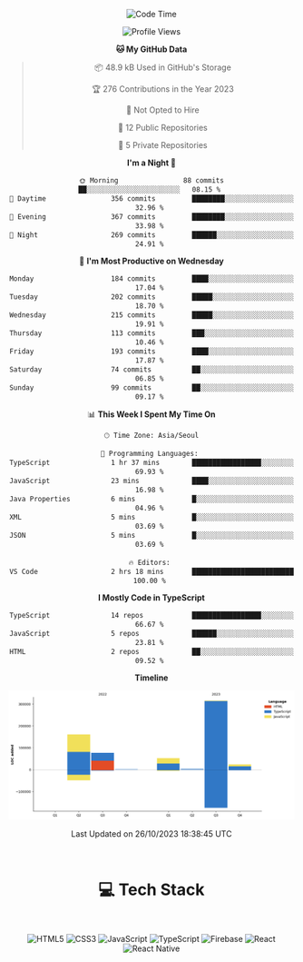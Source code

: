 <div align="center">

  <!--START_SECTION:waka-->
![Code Time](http://img.shields.io/badge/Code%20Time-2%20hrs%2013%20mins-blue)

![Profile Views](http://img.shields.io/badge/Profile%20Views-168-blue)

**🐱 My GitHub Data** 

> 📦 48.9 kB Used in GitHub's Storage 
 > 
> 🏆 276 Contributions in the Year 2023
 > 
> 🚫 Not Opted to Hire
 > 
> 📜 12 Public Repositories 
 > 
> 🔑 5 Private Repositories 
 > 
**I'm a Night 🦉** 

```text
🌞 Morning                88 commits          ██░░░░░░░░░░░░░░░░░░░░░░░   08.15 % 
🌆 Daytime                356 commits         ████████░░░░░░░░░░░░░░░░░   32.96 % 
🌃 Evening                367 commits         ████████░░░░░░░░░░░░░░░░░   33.98 % 
🌙 Night                  269 commits         ██████░░░░░░░░░░░░░░░░░░░   24.91 % 
```
📅 **I'm Most Productive on Wednesday** 

```text
Monday                   184 commits         ████░░░░░░░░░░░░░░░░░░░░░   17.04 % 
Tuesday                  202 commits         █████░░░░░░░░░░░░░░░░░░░░   18.70 % 
Wednesday                215 commits         █████░░░░░░░░░░░░░░░░░░░░   19.91 % 
Thursday                 113 commits         ███░░░░░░░░░░░░░░░░░░░░░░   10.46 % 
Friday                   193 commits         ████░░░░░░░░░░░░░░░░░░░░░   17.87 % 
Saturday                 74 commits          ██░░░░░░░░░░░░░░░░░░░░░░░   06.85 % 
Sunday                   99 commits          ██░░░░░░░░░░░░░░░░░░░░░░░   09.17 % 
```


📊 **This Week I Spent My Time On** 

```text
🕑︎ Time Zone: Asia/Seoul

💬 Programming Languages: 
TypeScript               1 hr 37 mins        █████████████████░░░░░░░░   69.93 % 
JavaScript               23 mins             ████░░░░░░░░░░░░░░░░░░░░░   16.98 % 
Java Properties          6 mins              █░░░░░░░░░░░░░░░░░░░░░░░░   04.96 % 
XML                      5 mins              █░░░░░░░░░░░░░░░░░░░░░░░░   03.69 % 
JSON                     5 mins              █░░░░░░░░░░░░░░░░░░░░░░░░   03.69 % 

🔥 Editors: 
VS Code                  2 hrs 18 mins       █████████████████████████   100.00 % 
```

**I Mostly Code in TypeScript** 

```text
TypeScript               14 repos            █████████████████░░░░░░░░   66.67 % 
JavaScript               5 repos             ██████░░░░░░░░░░░░░░░░░░░   23.81 % 
HTML                     2 repos             ██░░░░░░░░░░░░░░░░░░░░░░░   09.52 % 
```



**Timeline**

![Lines of Code chart](https://raw.githubusercontent.com/SONGDAM/SONGDAM/master/assets/bar_graph.png)


 Last Updated on 26/10/2023 18:38:45 UTC
<!--END_SECTION:waka-->

  
 <br>
  
# 💻 Tech Stack
  
</div>

</br>

<div align="center">

   ![HTML5](https://img.shields.io/badge/html5-%23E34F26.svg?style=for-the-badge&logo=html5&logoColor=white) ![CSS3](https://img.shields.io/badge/css3-%231572B6.svg?style=for-the-badge&logo=css3&logoColor=white) ![JavaScript](https://img.shields.io/badge/javascript-%23323330.svg?style=for-the-badge&logo=javascript&logoColor=%23F7DF1E) 
 ![TypeScript](https://img.shields.io/badge/typescript-%23007ACC.svg?style=for-the-badge&logo=typescript&logoColor=white)
  ![Firebase](https://img.shields.io/badge/firebase-%23039BE5.svg?style=for-the-badge&logo=firebase) 
 ![React](https://img.shields.io/badge/react-%2320232a.svg?style=for-the-badge&logo=react&logoColor=%2361DAFB) ![React Native](https://img.shields.io/badge/react_native-%2320232a.svg?style=for-the-badge&logo=react&logoColor=%2361DAFB) 

 
</div>
